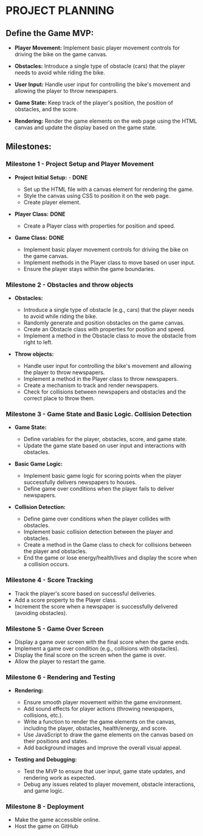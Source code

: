 # PROJECT PLANNING

## Define the Game MVP:

- **Player Movement:** Implement basic player movement controls for driving the bike on the game canvas.
  
- **Obstacles:** Introduce a single type of obstacle (cars) that the player needs to avoid while riding the bike.
  
- **User Input:** Handle user input for controlling the bike's movement and allowing the player to throw newspapers.
  
- **Game State:** Keep track of the player's position, the position of obstacles, and the score.
  
- **Rendering:** Render the game elements on the web page using the HTML canvas and update the display based on the game state.

## Milestones:

### Milestone 1 - Project Setup and Player Movement

- **Project Initial Setup:** - **DONE**
  - Set up the HTML file with a canvas element for rendering the game. 
  - Style the canvas using CSS to position it on the web page.
  - Create player element.

- **Player Class:** **DONE**
  - Create a Player class with properties for position and speed.
  
- **Game Class:** **DONE**
  - Implement basic player movement controls for driving the bike on the game canvas.
  - Implement methods in the Player class to move based on user input.
  - Ensure the player stays within the game boundaries.

### Milestone 2 - Obstacles and throw objects 

- **Obstacles:**
  - Introduce a single type of obstacle (e.g., cars) that the player needs to avoid while riding the bike.
  - Randomly generate and position obstacles on the game canvas.
  - Create an Obstacle class with properties for position and speed.
  - Implement a method in the Obstacle class to move the obstacle from right to left.

- **Throw objects:**
  - Handle user input for controlling the bike's movement and allowing the player to throw newspapers.
  - Implement a method in the Player class to throw newspapers.
  - Create a mechanism to track and render newspapers.
  - Check for collisions between newspapers and obstacles and the correct place to throw them.

### Milestone 3 - Game State and Basic Logic. Collision Detection

- **Game State:**
  - Define variables for the player, obstacles, score, and game state.
  - Update the game state based on user input and interactions with obstacles.

- **Basic Game Logic:**
  - Implement basic game logic for scoring points when the player successfully delivers newspapers to houses.
  - Define game over conditions when the player fails to deliver newspapers.

- **Collision Detection:**
  - Define game over conditions when the player collides with obstacles.
  - Implement basic collision detection between the player and obstacles.
  - Create a method in the Game class to check for collisions between the player and obstacles.
  - End the game or lose energy/health/lives and display the score when a collision occurs.

### Milestone 4 - Score Tracking

- Track the player's score based on successful deliveries.
- Add a score property to the Player class.
- Increment the score when a newspaper is successfully delivered (avoiding obstacles).

### Milestone 5 - Game Over Screen

- Display a game over screen with the final score when the game ends.
- Implement a game over condition (e.g., collisions with obstacles).
- Display the final score on the screen when the game is over.
- Allow the player to restart the game.

### Milestone 6 - Rendering and Testing

- **Rendering:**
  - Ensure smooth player movement within the game environment.
  - Add sound effects for player actions (throwing newspapers, collisions, etc.).
  - Write a function to render the game elements on the canvas, including the player, obstacles, health/energy, and score.
  - Use JavaScript to draw the game elements on the canvas based on their positions and states.
  - Add background images and improve the overall visual appeal.

- **Testing and Debugging:**
  - Test the MVP to ensure that user input, game state updates, and rendering work as expected.
  - Debug any issues related to player movement, obstacle interactions, and game logic.

### Milestone 8 - Deployment

- Make the game accessible online.
- Host the game on GitHub
